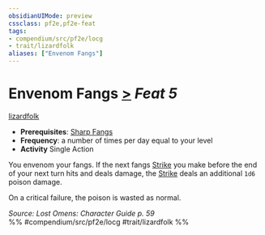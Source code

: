 ```yaml
---
obsidianUIMode: preview
cssclass: pf2e,pf2e-feat
tags:
- compendium/src/pf2e/locg
- trait/lizardfolk
aliases: ["Envenom Fangs"]
---
```

# Envenom Fangs  [>](../../Rules/core-rulebook/chapter-9-playing-the-game.md#Actions "Single Action") *Feat 5*  
[lizardfolk](../../Rules/traits/lizardfolk-b1.md)  

- **Prerequisites**: [Sharp Fangs](sharp-fangs-locg.md)
- **Frequency**: a number of times per day equal to your level
- **Activity** Single Action

You envenom your fangs. If the next fangs [Strike](../../Rules/actions/strike.md) you make before the end of your next turn hits and deals damage, the [Strike](../../Rules/actions/strike.md) deals an additional `1d6` poison damage.

On a critical failure, the poison is wasted as normal.

*Source: Lost Omens: Character Guide p. 59*  
%% #compendium/src/pf2e/locg #trait/lizardfolk %%